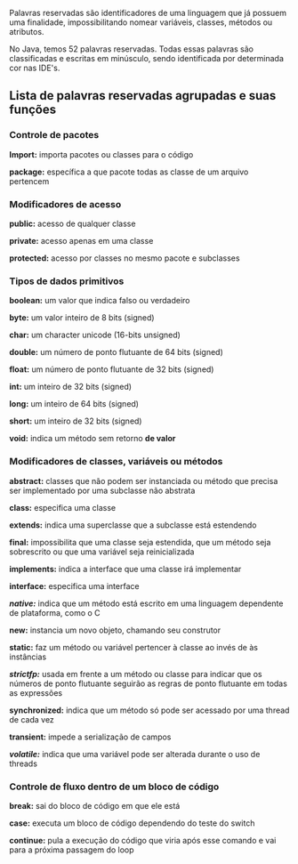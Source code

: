 Palavras reservadas são identificadores de uma linguagem que já possuem uma finalidade, impossibilitando nomear variáveis, classes, métodos ou atributos.

No Java, temos 52 palavras reservadas. Todas essas palavras são classificadas e escritas em minúsculo, sendo identificada por determinada cor nas IDE's.

## Lista de palavras reservadas agrupadas e suas funções

### Controle de pacotes
**Import:** importa pacotes ou classes para o código

**package:** específica a que pacote todas as classe de um arquivo pertencem

### Modificadores de acesso
**public:** acesso de qualquer classe

**private:** acesso apenas em uma classe

**protected:** acesso por classes no mesmo pacote e subclasses

### Tipos de dados primitivos
**boolean:** um valor que indica falso ou verdadeiro

**byte:** um valor inteiro de 8 bits (signed)

**char:** um character unicode (16-bits unsigned)

**double:** um número de ponto flutuante de 64 bits (signed)

**float:** um número de ponto flutuante de 32 bits (signed)

**int:** um inteiro de 32 bits (signed)

**long:** um inteiro de 64 bits (signed)

**short:** um inteiro de 32 bits (signed)

**void:** indica um método sem retorno **de valor**

### Modificadores de classes, variáveis ou métodos
**abstract:** classes que não podem ser instanciada ou método que precisa ser implementado por uma subclasse não abstrata

**class:** especifica uma classe

**extends:** indica uma superclasse que a subclasse está estendendo

**final:** impossibilita que uma classe seja estendida, que um método seja sobrescrito ou que uma variável seja reinicializada

**implements:** indica a interface que uma classe irá implementar

**interface:** especifica uma interface

***native:*** indica que um método está escrito em uma linguagem dependente de plataforma, como o C

**new:** instancia um novo objeto, chamando seu construtor

**static:** faz um método ou variável pertencer à classe ao invés de às instâncias

***strictfp:*** usada em frente a um método ou classe para indicar que os números de ponto flutuante seguirão as regras de ponto flutuante em todas as expressões

**synchronized:** indica que um método só pode ser acessado por uma thread de cada vez

**transient:** impede a serialização de campos

***volatile:*** indica que uma variável pode ser alterada durante o uso de threads

### Controle de fluxo dentro de um bloco de código
**break:** sai do bloco de código em que ele está

**case:** executa um bloco de código dependendo do teste do switch

**continue:** pula a execução do código que viria após esse comando e vai para a próxima passagem do loop